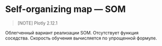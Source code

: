 
# Self-organizing map — SOM


> [NOTE]
>Plotly 2.12.1

Облегченный вариант реализации SOM. 
Отсутствует функция соседства.
Скорость обучения вычисляется по упрощенной формуле.